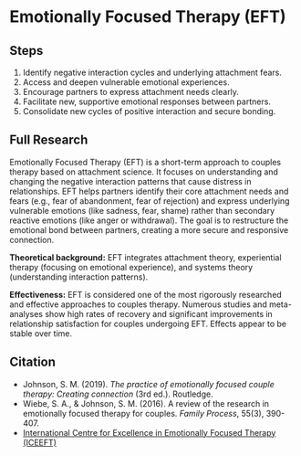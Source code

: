 # Emotionally Focused Therapy (EFT)

## Steps

1.  Identify negative interaction cycles and underlying attachment fears.
2.  Access and deepen vulnerable emotional experiences.
3.  Encourage partners to express attachment needs clearly.
4.  Facilitate new, supportive emotional responses between partners.
5.  Consolidate new cycles of positive interaction and secure bonding.

## Full Research

Emotionally Focused Therapy (EFT) is a short-term approach to couples therapy based on attachment science. It focuses on understanding and changing the negative interaction patterns that cause distress in relationships. EFT helps partners identify their core attachment needs and fears (e.g., fear of abandonment, fear of rejection) and express underlying vulnerable emotions (like sadness, fear, shame) rather than secondary reactive emotions (like anger or withdrawal). The goal is to restructure the emotional bond between partners, creating a more secure and responsive connection.

**Theoretical background:** EFT integrates attachment theory, experiential therapy (focusing on emotional experience), and systems theory (understanding interaction patterns).

**Effectiveness:** EFT is considered one of the most rigorously researched and effective approaches to couples therapy. Numerous studies and meta-analyses show high rates of recovery and significant improvements in relationship satisfaction for couples undergoing EFT. Effects appear to be stable over time.

## Citation

- Johnson, S. M. (2019). *The practice of emotionally focused couple therapy: Creating connection* (3rd ed.). Routledge.
- Wiebe, S. A., & Johnson, S. M. (2016). A review of the research in emotionally focused therapy for couples. *Family Process*, 55(3), 390-407.
- [International Centre for Excellence in Emotionally Focused Therapy (ICEEFT)](https://iceeft.com/) 